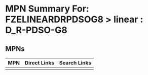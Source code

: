 



# MPN Summary For: FZELINEARDRPDSOG8 > linear : D_R-PDSO-G8

## MPNs
  

|MPN|Direct Links|Search Links|
| :--- | :--- | :--- |
||||
